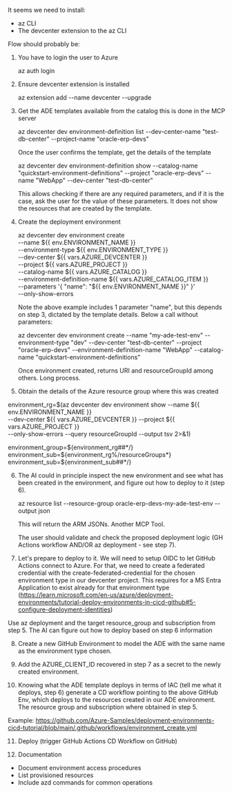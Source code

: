 It seems we need to install: 

- az CLI
- The devcenter extension to the az CLI

Flow should probably be:

1. You have to login the user to Azure

    az auth login

2. Ensure devcenter extension is installed

    az extension add --name devcenter --upgrade

3. Get the ADE templates available from the catalog
    this is done in the MCP server

    az devcenter dev environment-definition list --dev-center-name "test-db-center" --project-name "oracle-erp-devs"

    Once the user confirms the template, get the details of the template

    az devcenter dev environment-definition show --catalog-name "quickstart-environment-definitions" --project "oracle-erp-devs" --name "WebApp" 
    --dev-center "test-db-center"

    This allows checking if there are any required parameters, and if it is the case, ask the user for the value of these parameters. It does not show the resources that are created by the template. 

4. Create the deployment environment

    az devcenter dev environment create \
              --name ${{ env.ENVIRONMENT_NAME }} \
              --environment-type ${{ env.ENVIRONMENT_TYPE }} \
              --dev-center ${{ vars.AZURE_DEVCENTER }} \
              --project ${{ vars.AZURE_PROJECT }} \
              --catalog-name ${{ vars.AZURE_CATALOG }} \
              --environment-definition-name ${{ vars.AZURE_CATALOG_ITEM }} \
              --parameters '{ "name": "${{ env.ENVIRONMENT_NAME }}" }' \
              --only-show-errors

    Note the above example includes 1 parameter "name", but this depends on step 3, dictated by the template details. Below a call without parameters:

    az devcenter dev environment create --name "my-ade-test-env" --environment-type "dev" --dev-center "test-db-center" --project "oracle-erp-devs" --environment-definition-name "WebApp" --catalog-name "quickstart-environment-definitions"

    Once environment created, returns URI and resourceGroupId among others. 
    Long process.

5. Obtain the details of the Azure resource group where this was created

environment_rg=$(az devcenter dev environment show --name ${{ env.ENVIRONMENT_NAME }} \
              --dev-center ${{ vars.AZURE_DEVCENTER }} --project ${{ vars.AZURE_PROJECT }} \
              --only-show-errors --query resourceGroupId --output tsv 2>&1)

environment_group=${environment_rg##*/}
environment_sub=${environment_rg%/resourceGroups*}
environment_sub=${environment_sub##*/}

6. The AI could in principle inspect the new environment and see what has been created in the environment, and figure out how to deploy to it (step 6).

    az resource list --resource-group oracle-erp-devs-my-ade-test-env --output json

    This will return the ARM JSONs. Another MCP Tool. 

    The user should validate and check the proposed deployment logic (GH Actions workflow AND/OR az deployment - see step 7).

7. Let's prepare to deploy to it. We will need to setup OIDC to let GitHub Actions connect to Azure. For that, we need to create a federated credential with the create-federated-credential for the chosen environment type in our devcenter project. This requires for a MS Entra Application to exist already for that environment type (https://learn.microsoft.com/en-us/azure/deployment-environments/tutorial-deploy-environments-in-cicd-github#5-configure-deployment-identities)  

Use az deployment and the target resource_group and subscription from step 5. The AI can figure out how to deploy based on step 6 information

8. Create a new GitHub Environment to model the ADE with the same name as the environment type chosen. 

9. Add the AZURE_CLIENT_ID recovered in step 7 as a secret to the newly created environment. 

10. Knowing what the ADE template deploys in terms of IAC (tell me what it deploys, step 6) generate a CD workflow pointing to the above GitHub Env, which deploys to the resources created in our ADE environment. The resource group and subscription where obtained in step 5.

Example: https://github.com/Azure-Samples/deployment-environments-cicd-tutorial/blob/main/.github/workflows/environment_create.yml

11. Deploy (trigger GitHub Actions CD Workflow on GitHub)

12. Documentation
   - Document environment access procedures
   - List provisioned resources
   - Include azd commands for common operations